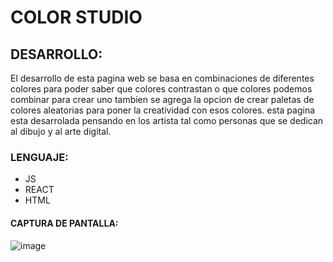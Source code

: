 # COLOR STUDIO
## DESARROLLO:
El desarrollo de esta pagina web se basa en combinaciones de diferentes colores para poder saber que colores contrastan o que colores podemos combinar para crear uno tambien se agrega la opcion de crear paletas de colores aleatorias para poner la creatividad con esos colores. esta pagina esta desarrolada pensando en los artista tal como personas que se dedican al dibujo y al arte digital.

### LENGUAJE:
* JS
* REACT
* HTML

#### CAPTURA DE PANTALLA:
![image](https://github.com/user-attachments/assets/8aaf4410-06d7-40d9-935d-c9133eb39763)
